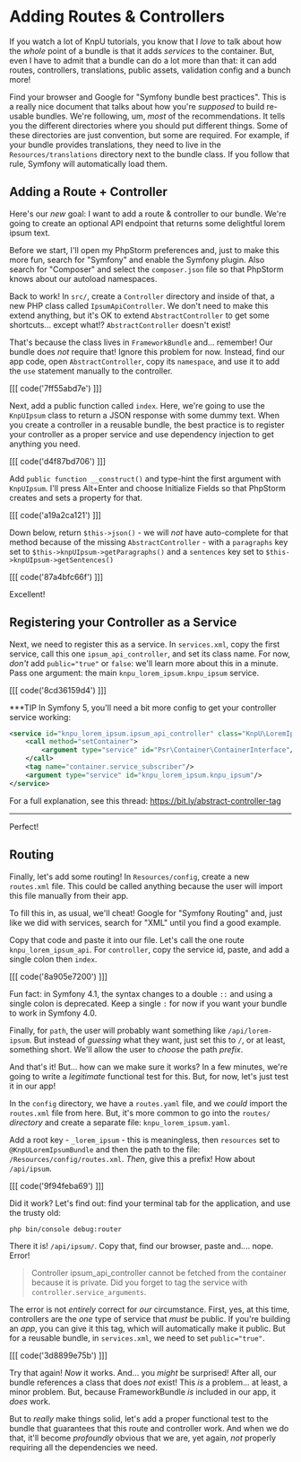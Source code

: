 # Adding Routes & Controllers

If you watch a lot of KnpU tutorials, you know that I *love* to talk about how the
*whole* point of a bundle is that it adds *services* to the container. But, even
I have to admit that a bundle can do a lot more than that: it can add routes,
controllers, translations, public assets, validation config and a bunch more!

Find your browser and Google for "Symfony bundle best practices". This is a really
nice document that talks about how you're *supposed* to build re-usable bundles.
We're following, um, *most* of the recommendations. It tells you the different
directories where you should put different things. Some of these directories are
just convention, but some are required. For example, if your bundle provides
translations, they need to live in the `Resources/translations` directory next
to the bundle class. If you follow that rule, Symfony will automatically load them.

## Adding a Route + Controller

Here's our *new* goal: I want to add a route & controller to our bundle. We're going
to create an optional API endpoint that returns some delightful lorem ipsum text. 

Before we start, I'll open my PhpStorm preferences and, just to make this more fun,
search for "Symfony" and enable the Symfony plugin. Also search for "Composer" and
select the `composer.json` file so that PhpStorm knows about our autoload namespaces.

Back to work! In `src/`, create a `Controller` directory and inside of that, a
new PHP class called `IpsumApiController`. We don't need to make this extend anything,
but it's OK to extend `AbstractController` to get some shortcuts... except what!?
`AbstractController` doesn't exist!

That's because the class lives in `FrameworkBundle` and... remember! Our bundle
does *not* require that! Ignore this problem for now. Instead, find our app code,
open `AbstractController`, copy its `namespace`, and use it to add the `use` statement
manually to the controller.

[[[ code('7ff55abd7e') ]]]

Next, add a public function called `index`. Here, we're going to use the `KnpUIpsum`
class to return a JSON response with some dummy text. When you create a controller
in a reusable bundle, the best practice is to register your controller as a proper
service and use dependency injection to get anything you need.

[[[ code('d4f87bd706') ]]]

Add `public function __construct()` and type-hint the first argument with `KnpUIpsum`.
I'll press Alt+Enter and choose Initialize Fields so that PhpStorm creates and
sets a property for that.

[[[ code('a19a2ca121') ]]]

Down below, return `$this->json()` - we will *not* have auto-complete for that method
because of the missing `AbstractController` - with a `paragraphs` key set to
`$this->knpUIpsum->getParagraphs()` and a `sentences` key set to
`$this->knpUIpsum->getSentences()`

[[[ code('87a4bfc66f') ]]]

Excellent!

## Registering your Controller as a Service

Next, we need to register this as a service. In `services.xml`, copy the first
service, call this one `ipsum_api_controller`, and set its class name. For now,
*don't* add `public="true"` or `false`: we'll learn more about this in a minute.
Pass one argument: the main `knpu_lorem_ipsum.knpu_ipsum` service.

[[[ code('8cd36159d4') ]]]

***TIP
In Symfony 5, you'll need a bit more config to get your controller service working:

```xml
<service id="knpu_lorem_ipsum.ipsum_api_controller" class="KnpU\LoremIpsumBundle\Controller\IpsumApiController" public="true">
    <call method="setContainer">
        <argument type="service" id="Psr\Container\ContainerInterface"/>
    </call>
    <tag name="container.service_subscriber"/>
    <argument type="service" id="knpu_lorem_ipsum.knpu_ipsum"/>
</service>
```

For a full explanation, see this thread: https://bit.ly/abstract-controller-tag
***

Perfect!

## Routing

Finally, let's add some routing! In `Resources/config`, create a new `routes.xml`
file. This could be called anything because the user will import this file manually
from their app.

To fill this in, as usual, we'll cheat! Google for "Symfony Routing" and, just like
we did with services, search for "XML" until you find a good example.

Copy that code and paste it into our file. Let's call the one route
`knpu_lorem_ipsum_api`. For `controller`, copy the service id, paste, and add
a single colon then `index`.

[[[ code('8a905e7200') ]]]

Fun fact: in Symfony 4.1, the syntax changes to a double `::` and using a single
colon is deprecated. Keep a single `:` for now if you want your bundle to work in
Symfony 4.0.

Finally, for `path`, the user will probably want something like `/api/lorem-ipsum`.
But instead of *guessing* what they want, just set this to `/`, or at least, something
short. We'll allow the user to *choose* the path *prefix*.

And that's it! But... how can we make sure it works? In a few minutes, we're going
to write a *legitimate* functional test for this. But, for now, let's just test it
in our app!

In the `config` directory, we have a `routes.yaml` file, and we *could* import
the `routes.xml` file from here. But, it's more common to go into the `routes/`
*directory* and create a separate file: `knpu_lorem_ipsum.yaml`.

Add a root key - `_lorem_ipsum` - this is meaningless, then `resources` set to
`@KnpULoremIpsumBundle` and then the path to the file: `/Resources/config/routes.xml`.
*Then*, give this a prefix! How about `/api/ipsum`.

[[[ code('9f94feba69') ]]]

Did it work? Let's find out: find your terminal tab for the application, and use
the trusty old:

```terminal
php bin/console debug:router
```

There it is! `/api/ipsum/`. Copy that, find our browser, paste and.... nope.
Error!

> Controller ipsum_api_controller cannot be fetched from the container because it
> is private. Did you forget to tag the service with `controller.service_arguments`.

The error is not *entirely* correct for *our* circumstance. First, yes, at this time,
controllers are the *one* type of service that *must* be public. If you're building
an *app*, you can give it this tag, which will automatically make it public. But
for a reusable bundle, in `services.xml`, we need to set `public="true"`.

[[[ code('3d8899e75b') ]]]

Try that again! *Now* it works. And... you *might* be surprised! After all, our
bundle references a class that does *not* exist! This *is* a problem... at least,
a minor problem. But, because FrameworkBundle *is* included in our app, it *does*
work.

But to *really* make things solid, let's add a proper functional test to the bundle
that guarantees that this route and controller work. And when we do that, it'll
become *profoundly* obvious that we are, yet again, *not* properly requiring all
the dependencies we need.
